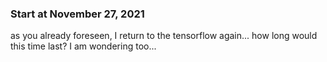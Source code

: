 ### Start at November 27, 2021

as you already foreseen, I return to the tensorflow again...
how long would this time last?
I am wondering too...
